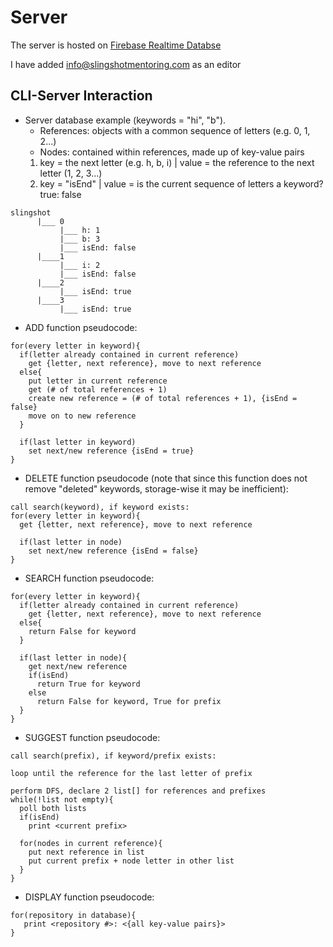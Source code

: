 # Server
The server is hosted on [Firebase Realtime Databse](https://console.firebase.google.com/u/0/project/slingshot-312422/database/slingshot-312422-default-rtdb/data)

I have added info@slingshotmentoring.com as an editor


## CLI-Server Interaction

- Server database example (keywords = "hi", "b"). 
   - References: objects with a common sequence of letters (e.g. 0, 1, 2...)
   - Nodes: contained within references, made up of key-value pairs
    1) key = the next letter (e.g. h, b, i) | value = the reference to the next letter (1, 2, 3...)
    2) key = "isEnd" | value = is the current sequence of letters a keyword? true: false
```
slingshot
      |___ 0
           |___ h: 1
           |___ b: 3
           |___ isEnd: false
      |____1
           |___ i: 2
           |___ isEnd: false
      |____2
           |___ isEnd: true
      |____3
           |___ isEnd: true
```

- ADD function pseudocode:
```
for(every letter in keyword){
  if(letter already contained in current reference)
    get {letter, next reference}, move to next reference
  else{
    put letter in current reference
    get (# of total references + 1)
    create new reference = (# of total references + 1), {isEnd = false}
    move on to new reference
  }
  
  if(last letter in keyword)
    set next/new reference {isEnd = true}
}
```
- DELETE function pseudocode (note that since this function does not remove "deleted" keywords, storage-wise it may be inefficient):
```
call search(keyword), if keyword exists:
for(every letter in keyword){
  get {letter, next reference}, move to next reference
  
  if(last letter in node)
    set next/new reference {isEnd = false}
}
```
- SEARCH function pseudocode:
```
for(every letter in keyword){
  if(letter already contained in current reference)
    get {letter, next reference}, move to next reference
  else{
    return False for keyword
  }
  
  if(last letter in node){
    get next/new reference
    if(isEnd)
      return True for keyword
    else
      return False for keyword, True for prefix
  }
}
```
- SUGGEST function pseudocode:
```
call search(prefix), if keyword/prefix exists:

loop until the reference for the last letter of prefix

perform DFS, declare 2 list[] for references and prefixes
while(!list not empty){
  poll both lists
  if(isEnd)
    print <current prefix>
    
  for(nodes in current reference){
    put next reference in list
    put current prefix + node letter in other list
  }
}
```
- DISPLAY function pseudocode:
```
for(repository in database){
   print <repository #>: <{all key-value pairs}>
}
```
